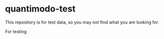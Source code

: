 # quantimodo-test

This repository is for test data, so you may not find what you are looking for.

For testing
